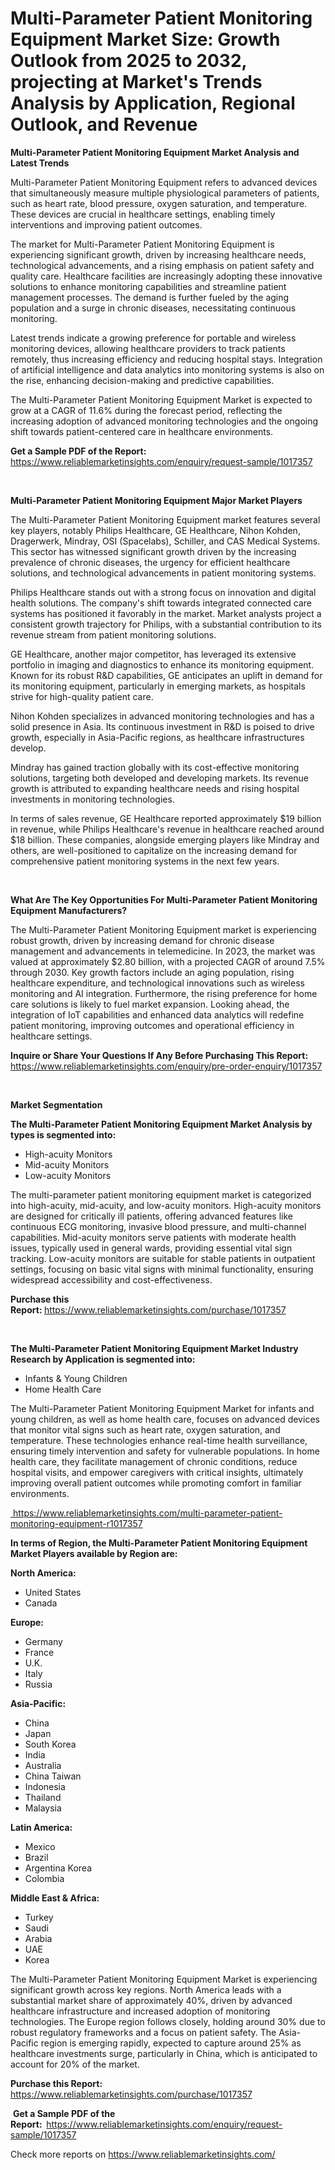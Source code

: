 <p><h1>Multi-Parameter Patient Monitoring Equipment Market Size: Growth Outlook from 2025 to 2032, projecting at Market's Trends Analysis by Application, Regional Outlook, and Revenue</h1></p><p><strong>Multi-Parameter Patient Monitoring Equipment Market Analysis and Latest Trends</strong></p>
<p><p>Multi-Parameter Patient Monitoring Equipment refers to advanced devices that simultaneously measure multiple physiological parameters of patients, such as heart rate, blood pressure, oxygen saturation, and temperature. These devices are crucial in healthcare settings, enabling timely interventions and improving patient outcomes.</p><p>The market for Multi-Parameter Patient Monitoring Equipment is experiencing significant growth, driven by increasing healthcare needs, technological advancements, and a rising emphasis on patient safety and quality care. Healthcare facilities are increasingly adopting these innovative solutions to enhance monitoring capabilities and streamline patient management processes. The demand is further fueled by the aging population and a surge in chronic diseases, necessitating continuous monitoring.</p><p>Latest trends indicate a growing preference for portable and wireless monitoring devices, allowing healthcare providers to track patients remotely, thus increasing efficiency and reducing hospital stays. Integration of artificial intelligence and data analytics into monitoring systems is also on the rise, enhancing decision-making and predictive capabilities.</p><p>The Multi-Parameter Patient Monitoring Equipment Market is expected to grow at a CAGR of 11.6% during the forecast period, reflecting the increasing adoption of advanced monitoring technologies and the ongoing shift towards patient-centered care in healthcare environments.</p></p>
<p><strong>Get a Sample PDF of the Report:&nbsp;</strong> <a href="https://www.reliablemarketinsights.com/enquiry/request-sample/1017357?utm_campaign=2271&utm_medium=2&utm_source=Github&utm_content=ia&utm_term=21032025&utm_id=multi-parameter-patient-monitoring-equipment">https://www.reliablemarketinsights.com/enquiry/request-sample/1017357</a></p>
<p>&nbsp;</p>
<p><strong>Multi-Parameter Patient Monitoring Equipment Major Market Players</strong></p>
<p><p>The Multi-Parameter Patient Monitoring Equipment market features several key players, notably Philips Healthcare, GE Healthcare, Nihon Kohden, Dragerwerk, Mindray, OSI (Spacelabs), Schiller, and CAS Medical Systems. This sector has witnessed significant growth driven by the increasing prevalence of chronic diseases, the urgency for efficient healthcare solutions, and technological advancements in patient monitoring systems.</p><p>Philips Healthcare stands out with a strong focus on innovation and digital health solutions. The company's shift towards integrated connected care systems has positioned it favorably in the market. Market analysts project a consistent growth trajectory for Philips, with a substantial contribution to its revenue stream from patient monitoring solutions.</p><p>GE Healthcare, another major competitor, has leveraged its extensive portfolio in imaging and diagnostics to enhance its monitoring equipment. Known for its robust R&D capabilities, GE anticipates an uplift in demand for its monitoring equipment, particularly in emerging markets, as hospitals strive for high-quality patient care.</p><p>Nihon Kohden specializes in advanced monitoring technologies and has a solid presence in Asia. Its continuous investment in R&D is poised to drive growth, especially in Asia-Pacific regions, as healthcare infrastructures develop.</p><p>Mindray has gained traction globally with its cost-effective monitoring solutions, targeting both developed and developing markets. Its revenue growth is attributed to expanding healthcare needs and rising hospital investments in monitoring technologies.</p><p>In terms of sales revenue, GE Healthcare reported approximately $19 billion in revenue, while Philips Healthcare's revenue in healthcare reached around $18 billion. These companies, alongside emerging players like Mindray and others, are well-positioned to capitalize on the increasing demand for comprehensive patient monitoring systems in the next few years.</p></p>
<p>&nbsp;</p>
<p><strong>What Are The Key Opportunities For Multi-Parameter Patient Monitoring Equipment Manufacturers?</strong></p>
<p><p>The Multi-Parameter Patient Monitoring Equipment market is experiencing robust growth, driven by increasing demand for chronic disease management and advancements in telemedicine. In 2023, the market was valued at approximately $2.80 billion, with a projected CAGR of around 7.5% through 2030. Key growth factors include an aging population, rising healthcare expenditure, and technological innovations such as wireless monitoring and AI integration. Furthermore, the rising preference for home care solutions is likely to fuel market expansion. Looking ahead, the integration of IoT capabilities and enhanced data analytics will redefine patient monitoring, improving outcomes and operational efficiency in healthcare settings.</p></p>
<p><strong>Inquire or Share Your Questions If Any Before Purchasing This Report:</strong> <a href="https://www.reliablemarketinsights.com/enquiry/pre-order-enquiry/1017357?utm_campaign=2271&utm_medium=2&utm_source=Github&utm_content=ia&utm_term=21032025&utm_id=multi-parameter-patient-monitoring-equipment">https://www.reliablemarketinsights.com/enquiry/pre-order-enquiry/1017357</a></p>
<p>&nbsp;</p>
<p><strong>Market Segmentation</strong></p>
<p><strong>The Multi-Parameter Patient Monitoring Equipment Market Analysis by types is segmented into:</strong></p>
<p><ul><li>High-acuity Monitors</li><li>Mid-acuity Monitors</li><li>Low-acuity Monitors</li></ul></p>
<p><p>The multi-parameter patient monitoring equipment market is categorized into high-acuity, mid-acuity, and low-acuity monitors. High-acuity monitors are designed for critically ill patients, offering advanced features like continuous ECG monitoring, invasive blood pressure, and multi-channel capabilities. Mid-acuity monitors serve patients with moderate health issues, typically used in general wards, providing essential vital sign tracking. Low-acuity monitors are suitable for stable patients in outpatient settings, focusing on basic vital signs with minimal functionality, ensuring widespread accessibility and cost-effectiveness.</p></p>
<p><strong>Purchase this Report:&nbsp;</strong><a href="https://www.reliablemarketinsights.com/purchase/1017357?utm_campaign=2271&utm_medium=2&utm_source=Github&utm_content=ia&utm_term=21032025&utm_id=multi-parameter-patient-monitoring-equipment">https://www.reliablemarketinsights.com/purchase/1017357</a></p>
<p>&nbsp;</p>
<p><strong>The Multi-Parameter Patient Monitoring Equipment Market Industry Research by Application is segmented into:</strong></p>
<p><ul><li>Infants & Young Children</li><li>Home Health Care</li></ul></p>
<p><p>The Multi-Parameter Patient Monitoring Equipment Market for infants and young children, as well as home health care, focuses on advanced devices that monitor vital signs such as heart rate, oxygen saturation, and temperature. These technologies enhance real-time health surveillance, ensuring timely intervention and safety for vulnerable populations. In home health care, they facilitate management of chronic conditions, reduce hospital visits, and empower caregivers with critical insights, ultimately improving overall patient outcomes while promoting comfort in familiar environments.</p></p>
<p><a href="https://www.reliablemarketinsights.com/multi-parameter-patient-monitoring-equipment-r1017357?utm_campaign=2271&utm_medium=2&utm_source=Github&utm_content=ia&utm_term=21032025&utm_id=multi-parameter-patient-monitoring-equipment">&nbsp;https://www.reliablemarketinsights.com/multi-parameter-patient-monitoring-equipment-r1017357</a></p>
<p><strong>In terms of Region, the Multi-Parameter Patient Monitoring Equipment Market Players available by Region are:</strong></p>
<p>
    <p> <strong> North America: </strong>
        <ul>
            <li>United States</li>
            <li>Canada</li>
        </ul>
        </p> 
    <p> <strong> Europe: </strong>
        <ul>
            <li>Germany</li>
            <li>France</li>
            <li>U.K.</li>
            <li>Italy</li>
            <li>Russia</li>
        </ul>
        </p> 
    <p> <strong> Asia-Pacific: </strong>
        <ul>
            <li>China</li>
            <li>Japan</li>
            <li>South Korea</li>
            <li>India</li>
            <li>Australia</li>
            <li>China Taiwan</li>
            <li>Indonesia</li>
            <li>Thailand</li>
            <li>Malaysia</li>
        </ul>
        </p> 
    <p> <strong> Latin America: </strong>
        <ul>
            <li>Mexico</li>
            <li>Brazil</li>
            <li>Argentina Korea</li>
            <li>Colombia</li>
        </ul>
        </p> 
    <p> <strong> Middle East & Africa: </strong>
        <ul>
            <li>Turkey</li>
            <li>Saudi</li>
            <li>Arabia</li>
            <li>UAE</li>
            <li>Korea</li>
        </ul>
    </p>
    </p>
<p><p>The Multi-Parameter Patient Monitoring Equipment Market is experiencing significant growth across key regions. North America leads with a substantial market share of approximately 40%, driven by advanced healthcare infrastructure and increased adoption of monitoring technologies. The Europe region follows closely, holding around 30% due to robust regulatory frameworks and a focus on patient safety. The Asia-Pacific region is emerging rapidly, expected to capture around 25% as healthcare investments surge, particularly in China, which is anticipated to account for 20% of the market.</p></p>
<p><strong>Purchase this Report: </strong><a href="https://www.reliablemarketinsights.com/purchase/1017357?utm_campaign=2271&utm_medium=2&utm_source=Github&utm_content=ia&utm_term=21032025&utm_id=multi-parameter-patient-monitoring-equipment">https://www.reliablemarketinsights.com/purchase/1017357</a></p>
<p>&nbsp;<strong>Get a Sample PDF of the Report:&nbsp;&nbsp;</strong><a href="https://www.reliablemarketinsights.com/enquiry/request-sample/1017357?utm_campaign=2271&utm_medium=2&utm_source=Github&utm_content=ia&utm_term=21032025&utm_id=multi-parameter-patient-monitoring-equipment">https://www.reliablemarketinsights.com/enquiry/request-sample/1017357</a></p>
<p><strong></strong></p>
<p>Check more reports on <a href="https://www.reliablemarketinsights.com/?utm_campaign=2271&utm_medium=2&utm_source=Github&utm_content=ia&utm_term=21032025&utm_id=multi-parameter-patient-monitoring-equipment">https://www.reliablemarketinsights.com/</a></p>